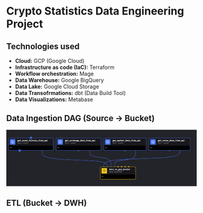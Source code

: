 # Crypto Statistics Data Engineering Project

## Technologies used

- **Cloud:** GCP (Google Cloud)
- **Infrastructure as code (IaC):** Terraform
- **Workflow orchestration:** Mage
- **Data Warehouse:** Google BigQuery
- **Data Lake:** Google Cloud Storage
- **Data Transofrmations:** dbt (Data Build Tool)
- **Data Visualizations:** Metabase

## Data Ingestion DAG (Source -> Bucket)
![Data Ingestion DAG.png](https://github.com/lupusruber/crypto_stats/blob/master/Data%20Ingestion%20DAG.png)

## ETL (Bucket -> DWH)


